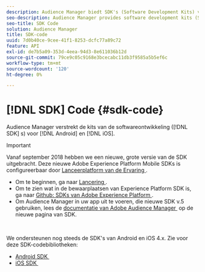 ```yaml
---
description: Audience Manager biedt SDK's (Software Development Kits) voor Android en iOS.
seo-description: Audience Manager provides software development kits (SDKs) for Android and iOS.
seo-title: SDK Code
solution: Audience Manager
title: SDK-code
uuid: 7d0b40ce-9cee-41f1-8253-dcfc77a89c72
feature: API
exl-id: de7b5a09-353d-4eea-94d3-8e611036b12d
source-git-commit: 79ce9c05c9168e3bcecabc11db3f9585a5b5ef6c
workflow-type: tm+mt
source-wordcount: '120'
ht-degree: 0%

---
```


# [!DNL SDK] Code {#sdk-code}

Audience Manager verstrekt de kits van de softwareontwikkeling ([!DNL SDK] s) voor [!DNL Android] en [!DNL iOS].

>[!IMPORTANT]
>
>Vanaf september 2018 hebben we een nieuwe, grote versie van de SDK uitgebracht. Deze nieuwe Adobe Experience Platform Mobile SDKs is configureerbaar door [&#x200B; Lanceerplatform van de Ervaring &#x200B;](https://www.adobe.com/experience-platform/launch.html).

* Om te beginnen, ga naar [&#x200B; Lancering &#x200B;](https://launch.adobe.com/).
* Om te zien wat in de bewaarplaatsen van Experience Platform SDK is, ga naar [&#x200B; Github: SDKs van Adobe Experience Platform &#x200B;](https://github.com/Adobe-Marketing-Cloud/acp-sdks).
* Om Audience Manager in uw app uit te voeren, die nieuwe SDK v.5 gebruiken, lees de [&#x200B; documentatie van Adobe Audience Manager &#x200B;](https://experienceleague.adobe.com/docs/experience-platform/destinations/catalog/data-management/aam-dil-extension.html?lang=nl-NL) op de nieuwe pagina van SDK.

<br>

We ondersteunen nog steeds de SDK&#39;s van Android en iOS 4.x. Zie voor deze SDK-codebibliotheken:

* [&#x200B; Android SDK &#x200B;](https://experienceleague.adobe.com/docs/mobile-services/android/overview.html?lang=nl-NL)
* [&#x200B; iOS SDK &#x200B;](https://experienceleague.adobe.com/docs/mobile-services/ios/overview.html?lang=nl-NL)
